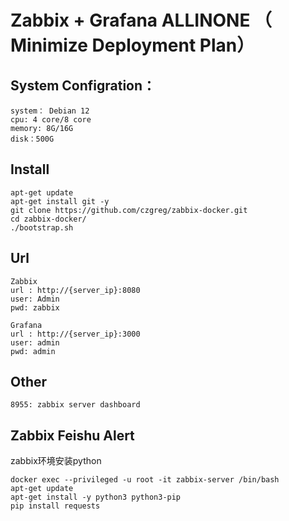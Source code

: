 # Zabbix + Grafana ALLINONE （ Minimize Deployment Plan）

## System Configration：
```
system： Debian 12
cpu: 4 core/8 core
memory: 8G/16G
disk：500G
```

## Install
```
apt-get update
apt-get install git -y
git clone https://github.com/czgreg/zabbix-docker.git
cd zabbix-docker/
./bootstrap.sh
```
## Url
```
Zabbix
url : http://{server_ip}:8080
user: Admin  
pwd: zabbix

Grafana
url : http://{server_ip}:3000
user: admin  
pwd: admin
```
## Other
```
8955: zabbix server dashboard
```

## Zabbix Feishu Alert
zabbix环境安装python
```
docker exec --privileged -u root -it zabbix-server /bin/bash
apt-get update
apt-get install -y python3 python3-pip
pip install requests
```